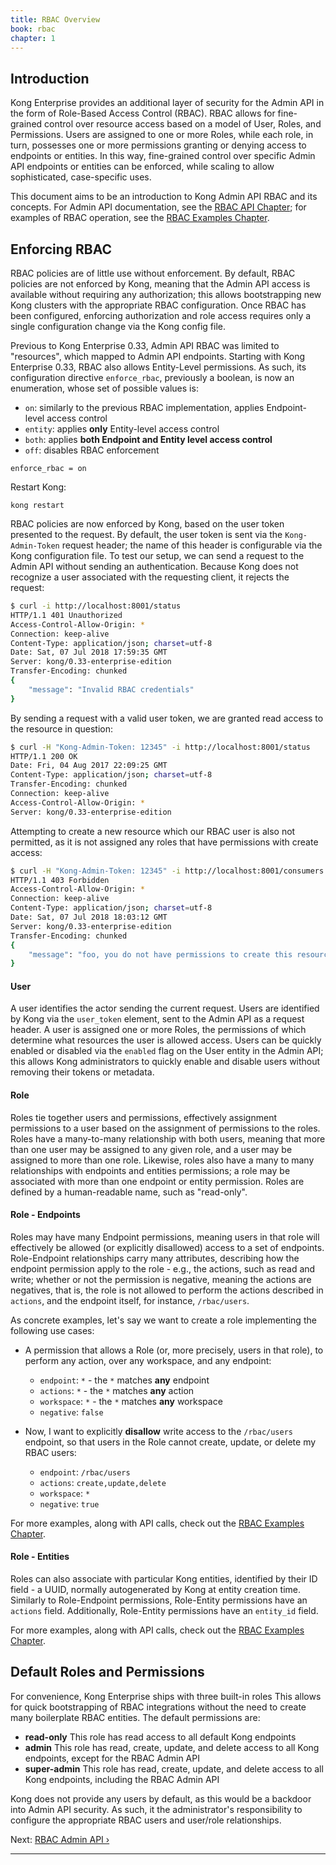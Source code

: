 ```yaml
---
title: RBAC Overview
book: rbac
chapter: 1
---
```


## Introduction

Kong Enterprise provides an additional layer of security for the Admin API in
the form of Role-Based Access Control (RBAC). RBAC allows for fine-grained
control over resource access based on a model of User, Roles, and Permissions.
Users are assigned to one or more Roles, while each role, in turn, possesses one
or more permissions granting or denying access to endpoints or entities.
In this way, fine-grained control over specific Admin API endpoints or entities
can be enforced, while scaling to allow sophisticated, case-specific uses.

This document aims to be an introduction to Kong Admin API RBAC and its
concepts. For Admin API documentation, see the [RBAC API Chapter][rbac-api]; for
examples of RBAC operation, see the [RBAC Examples Chapter][rbac-examples].

## Enforcing RBAC

RBAC policies are of little use without enforcement. By default, RBAC policies
are not enforced by Kong, meaning that the Admin API access is available
without requiring any authorization; this allows bootstrapping new Kong clusters
with the appropriate RBAC configuration. Once RBAC has been configured, enforcing
authorization and role access requires only a single configuration change via
the Kong config file.

Previous to Kong Enterprise 0.33, Admin API RBAC was limited to "resources",
which mapped to Admin API endpoints. Starting with Kong Enterprise 0.33, RBAC
also allows Entity-Level permissions. As such, its configuration directive
`enforce_rbac`, previously a boolean, is now an enumeration, whose set of
possible values is:

- `on`: similarly to the previous RBAC implementation, applies Endpoint-level
access control
- `entity`: applies **only** Entity-level access control
- `both`: applies **both Endpoint and Entity level access control**
- `off`: disables RBAC enforcement

```
enforce_rbac = on
```

Restart Kong:

```
kong restart
```

RBAC policies are now enforced by Kong, based on the user token presented
to the request. By default, the user token is sent via the
`Kong-Admin-Token` request header; the name of this header is configurable via
the Kong configuration file. To test our setup, we can send a request
to the Admin API without sending an authentication. Because Kong does not
recognize a user associated with the requesting client, it rejects the
request:

```bash
$ curl -i http://localhost:8001/status
HTTP/1.1 401 Unauthorized
Access-Control-Allow-Origin: *
Connection: keep-alive
Content-Type: application/json; charset=utf-8
Date: Sat, 07 Jul 2018 17:59:35 GMT
Server: kong/0.33-enterprise-edition
Transfer-Encoding: chunked
{
    "message": "Invalid RBAC credentials"
}
```

By sending a request with a valid user token, we are granted read access to
the resource in question:

```bash
$ curl -H "Kong-Admin-Token: 12345" -i http://localhost:8001/status
HTTP/1.1 200 OK
Date: Fri, 04 Aug 2017 22:09:25 GMT
Content-Type: application/json; charset=utf-8
Transfer-Encoding: chunked
Connection: keep-alive
Access-Control-Allow-Origin: *
Server: kong/0.33-enterprise-edition
```

Attempting to create a new resource which our RBAC user is also
not permitted, as it is not assigned any roles that have permissions with
create access:

```bash
$ curl -H "Kong-Admin-Token: 12345" -i http://localhost:8001/consumers -d name=alice
HTTP/1.1 403 Forbidden
Access-Control-Allow-Origin: *
Connection: keep-alive
Content-Type: application/json; charset=utf-8
Date: Sat, 07 Jul 2018 18:03:12 GMT
Server: kong/0.33-enterprise-edition
Transfer-Encoding: chunked
{
    "message": "foo, you do not have permissions to create this resource"
}
```

#### User

A user identifies the actor sending the current request. Users are identified
by Kong via the `user_token` element, sent to the Admin API as a request header.
A user is assigned one or more Roles, the permissions of which determine what
resources the user is allowed access. Users can be quickly enabled or disabled via
the `enabled` flag on the User entity in the Admin API; this allows Kong
administrators to quickly enable and disable users without removing their
tokens or metadata.

#### Role

Roles tie together users and permissions, effectively assignment permissions to
a user based on the assignment of permissions to the roles. Roles have a
many-to-many relationship with both users, meaning that more than one user may
be assigned to any given role, and a user may be assigned to more than one
role. Likewise, roles also have a many to many relationships with endpoints and
entities permissions; a role may be associated with more than one endpoint
or entity permission. Roles are defined by a human-readable name, such as
"read-only".

#### Role - Endpoints

Roles may have many Endpoint permissions, meaning users in that role will
effectively be allowed (or explicitly disallowed) access to a set of endpoints.
Role-Endpoint relationships carry many attributes, describing how the endpoint
permission apply to the role - e.g., the actions, such as read and write;
whether or not the permission is negative, meaning the actions are negatives,
that is, the role is not allowed to perform the actions described in `actions`,
and the endpoint itself, for instance, `/rbac/users`.

As concrete examples, let's say we want to create a role implementing the
following use cases:

- A permission that allows a Role (or, more precisely, users in that role), to
perform any action, over any workspace, and any endpoint:
  * `endpoint`: `*` - the `*` matches **any** endpoint
  * `actions`: `*` - the `*` matches **any** action
  * `workspace`: `*` - the `*` matches **any** workspace
  * `negative`: `false`

- Now, I want to explicitly **disallow** write access to the `/rbac/users`
endpoint, so that users in the Role cannot create, update, or delete my RBAC
users:
  * `endpoint`: `/rbac/users`
  * `actions`: `create,update,delete`
  * `workspace`: `*`
  * `negative`: `true`

For more examples, along with API calls, check out the
[RBAC Examples Chapter][rbac-examples].

#### Role - Entities

Roles can also associate with particular Kong entities, identified by their
ID field - a UUID, normally autogenerated by Kong at entity creation time.
Similarly to Role-Endpoint permissions, Role-Entity permissions have an
`actions` field. Additionally, Role-Entity permissions have an `entity_id`
field.

For more examples, along with API calls, check out the
[RBAC Examples Chapter][rbac-examples].

## Default Roles and Permissions

For convenience, Kong Enterprise ships with three built-in roles This allows
for quick bootstrapping of RBAC integrations without the need to create many
boilerplate RBAC entities. The default permissions are:

- **read-only** This role has read access to all default Kong endpoints
- **admin** This role has read, create, update, and delete access to all Kong
endpoints, except for the RBAC Admin API
- **super-admin** This role has read, create, update, and delete access to all
Kong endpoints, including the RBAC Admin API

Kong does not provide any users by default, as this would be a
backdoor into Admin API security. As such, it the administrator's responsibility
to configure the appropriate RBAC users and user/role relationships.

Next: [RBAC Admin API &rsaquo;]({{page.book.next}})

---

[rbac-api]: {{page.book.chapters.admin-api}}
[rbac-examples]: {{page.book.chapters.examples}}
